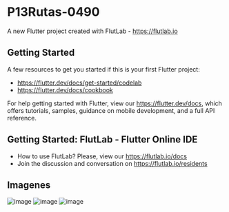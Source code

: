 # P13Rutas-0490

A new Flutter project created with FlutLab - https://flutlab.io

## Getting Started

A few resources to get you started if this is your first Flutter project:

- https://flutter.dev/docs/get-started/codelab
- https://flutter.dev/docs/cookbook

For help getting started with Flutter, view our
https://flutter.dev/docs, which offers tutorials,
samples, guidance on mobile development, and a full API reference.

## Getting Started: FlutLab - Flutter Online IDE

- How to use FlutLab? Please, view our https://flutlab.io/docs
- Join the discussion and conversation on https://flutlab.io/residents

## Imagenes
![image](https://github.com/LGonzalezMendoza/Act14-ios/assets/143547970/791904db-1f43-4b82-b7ac-a4f73f54294a)
![image](https://github.com/LGonzalezMendoza/Act14-ios/assets/143547970/95754679-d77f-4211-9fd0-156e8b47f5ce)
![image](https://github.com/LGonzalezMendoza/Act14-ios/assets/143547970/e8db466e-f67f-4baa-ba23-8394e7ae7dc6)
